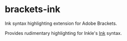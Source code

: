 # brackets-ink
Ink syntax highlighting extension for Adobe Brackets.

Provides rudimentary highlighting for Inkle's [Ink](https://github.com/inkle/ink) syntax.